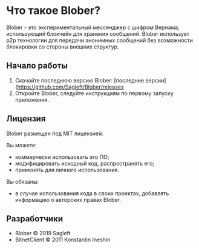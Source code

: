 # Что такое Blober?
Blober - это экспериментальный мессенджер с шифром Вернама, использующий блокчейн для хранения сообщений. Blober использует p2p технологии для передачи анонимных сообщений без возможности блокировки со стороны внешних структур.

## Начало работы
1. Скачайте последнюю версию Blober: [последние версии](https://github.com/Sagleft/Blober/releases
2. Откройте Blober, следуйте инструкциям по первому запуску приложения.

## Лицензия
Blober размещен под MIT лицензией:

Вы можете:
* коммерчески использовать это ПО;
* модифицировать исходный код, распространять его;
* применять для личного использования.

Вы обязаны:
* в случае использования кода в своих проектах, добавлять информацию о авторских правах Blober.

## Разработчики

* Blober © 2019 Sagleft
* BitnetClient © 2011 Konstantin Ineshin
